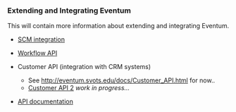 ### Extending and Integrating Eventum

This will contain more information about extending and integrating Eventum.

-   [SCM integration](SCM-integration.md)
-   [Workflow API](Workflow-API.md)
-   Customer API (integration with CRM systems)

    -   See <http://eventum.svots.edu/docs/Customer_API.html> for now..
    -   [Customer API 2](../System-Advanced/Customer-API.md) _work in progress..._

-   [API documentation](http://eventum.mysql.org/phpdoc/)
